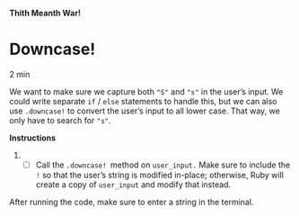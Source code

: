 **Thith Meanth War!**

# Downcase!

2 min

We want to make sure we capture both ```"S"``` and ```"s"``` in the user’s input. We could write separate ```if``` / ```else``` statements to handle this, but we can also use ```.downcase!``` to convert the user’s input to all lower case. That way, we only have to search for ```"s"```.

**Instructions**

1. - [ ] Call the ```.downcase! ```method on ```user_input.``` Make sure to include the ```!``` so that the user’s string is modified in-place; otherwise, Ruby will create a copy of ```user_input``` and modify that instead.

After running the code, make sure to enter a string in the terminal.

